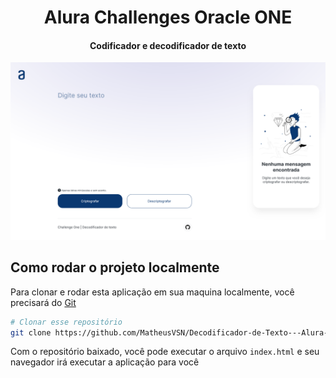 <h1 align="center">Alura Challenges  Oracle ONE</h1>
<h4 align="center">Codificador e decodificador de texto</h4>

<div align="center">

![Prévia](assets/preview.png)

</div>

## Como rodar o projeto localmente

Para clonar e rodar esta aplicação em sua maquina localmente, você precisará do [Git](https://git-scm.com)

```bash
# Clonar esse repositório
git clone https://github.com/MatheusVSN/Decodificador-de-Texto---Alura-Challenges-Oracle-ONE
```

Com o repositório baixado, você pode executar o arquivo `index.html` e seu navegador irá executar a aplicação para você
